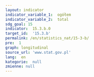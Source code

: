 ```yaml
---
layout: indicator
indicator_variable_1:  ogółem
indicator_variable_2:  total
sdg_goal: 15
indicator:  15.3.b.0
target_id:  '15.3.b'
permalink: /en/statistics_nat/15-3-b/
pre:  1
graph: longitudinal
source_url: 'www.stat.gov.pl'
lang:  en
kategorie:  null
zmienne: null
---
```

